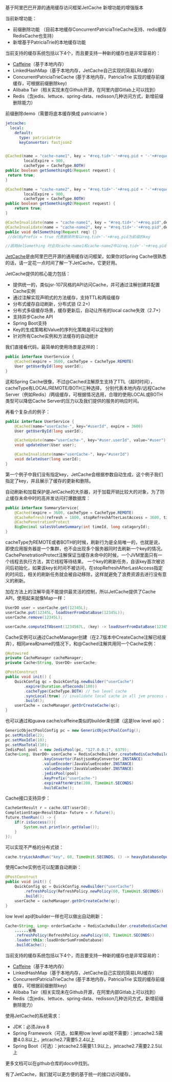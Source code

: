 基于阿里巴巴开源的通用缓存访问框架JetCache 新增功能的增强版本

当前新增功能：
* 前缀删除功能 （目前本地缓存ConcurrentPatriciaTrieCache支持、redis缓存RedisCache也支持）
* 新增基于PatriciaTrie的本地缓存功能

当前支持的缓存系统包括以下4个，而且要支持一种新的缓存也是非常容易的：
* [Caffeine](https://github.com/ben-manes/caffeine)（基于本地内存）
* LinkedHashMap（基于本地内存，JetCache自己实现的简易LRU缓存）
* ConcurrentPatriciaTrieCache (基于本地内存，PatriciaTrie 实现的缓存前缀缓存，可根据前缀删除key)
* Alibaba Tair（相关实现未在Github开源，在阿里内部Gitlab上可以找到）
* Redis（含jedis、lettuce、spring-data、redisson几种访问方式，新增前缀删除能力）


前缀删除demo（需要将底本缓存换成 patriciatrie ）
```yaml
jetcache:
  local:
    default:
      type: patriciatrie
      keyConvertor: fastjson2
```
```java

@Cached(name = "cache-name1", key = "#req.tid+'-'+#req.pid + '-'+#request.param1",
        localExpire = 900,
        cacheType = CacheType.BOTH)
public boolean getSomething01(Request request) {
 return true;
}

@Cached(name = "cache-name2", key = "#req.tid+'-'+#req.pid + '-'+#request.param2",
        localExpire = 900,
        cacheType = CacheType.BOTH)
public boolean getSomething02(Request request) {
    return true;
}

@CacheInvalidate(name = "cache-name1", key = "#req.tid+'-'+#req.pid",delByPrefix = true)
@CacheInvalidate(name = "cache-name2", key = "#req.tid+'-'+#req.pid",delByPrefix = true)
public void delSomething(Request req) {}
 //delByPrefix = true 代表删除所有以req.tid+'-'+#req.pid为前缀的key

//调用delSomething 时会将cache-name1和cache-name2中以req.tid+'-'+#req.pid为前缀的key全部删除
``` 



[JetCache](https://github.com/alibaba/jetcache)是由阿里巴巴开源的通用缓存访问框架，如果你对Spring Cache很熟悉的话，请一定花一点时间了解一下JetCache，它更好用。

JetCache提供的核心能力包括：
* 提供统一的，类似jsr-107风格的API访问Cache，并可通过注解创建并配置Cache实例
* 通过注解实现声明式的方法缓存，支持TTL和两级缓存
* 分布式缓存自动刷新，分布式锁 (2.2+)
* 分布式多级缓存场景，缓存更新后，自动让所有的local cache失效（2.7+）
* 支持异步Cache API
* Spring Boot支持
* Key的生成策略和Value的序列化策略是可以定制的
* 针对所有Cache实例和方法缓存的自动统计

我们直接看代码，最简单的使用场景是这样的：
```java
public interface UserService {
    @Cached(expire = 3600, cacheType = CacheType.REMOTE)
    User getUserById(long userId);
}
```
这和Spring Cache很像，不过@Cached注解原生支持了TTL（超时时间），cacheType有LOCAL/REMOTE/BOTH三种选择，
分别代表本地内存/远程Cache Server（例如Redis）/两级缓存，可根据情况选用，合理的使用LOCAL或BOTH类型可以降低Cache Server的压力以及我们提供的服务的响应时间。

再看个复杂点的例子：
```java
public interface UserService {
    @Cached(name="userCache-", key="#userId", expire = 3600)
    User getUserById(long userId);

    @CacheUpdate(name="userCache-", key="#user.userId", value="#user")
    void updateUser(User user);

    @CacheInvalidate(name="userCache-", key="#userId")
    void deleteUser(long userId);
}
```
第一个例子中我们没有指定key，JetCache会根据参数自动生成，这个例子我们指定了key，并且展示了缓存的更新和删除。

自动刷新和加载保护是JetCache的大杀器，对于加载开销比较大的对象，为了防止缓存未命中时的高并发访问打爆数据库：
```java
public interface SummaryService{
    @Cached(expire = 3600, cacheType = CacheType.REMOTE)
    @CacheRefresh(refresh = 1800, stopRefreshAfterLastAccess = 3600, timeUnit = TimeUnit.SECONDS)
    @CachePenetrationProtect
    BigDecimal salesVolumeSummary(int timeId, long catagoryId);
}
```
cacheType为REMOTE或者BOTH的时候，刷新行为是全局唯一的，也就是说，即使应用服务器是一个集群，也不会出现多个服务器同时去刷新一个key的情况。
CachePenetrationProtect注解保证当缓存未命中的时候，一个JVM里面只有一个线程去执行方法，其它线程等待结果。
一个key的刷新任务，自该key首次被访问后初始化，如果该key长时间不被访问，在stopRefreshAfterLastAccess指定的时间后，相关的刷新任务就会被自动移除，这样就避免了浪费资源去进行没有意义的刷新。

加在方法上的注解毕竟不能提供最灵活的控制，所以JetCache提供了Cache API，使用起来就像Map一样：
```java
UserDO user = userCache.get(12345L);
userCache.put(12345L, loadUserFromDataBase(12345L));
userCache.remove(12345L);

userCache.computeIfAbsent(1234567L, (key) -> loadUserFromDataBase(1234567L));
```

Cache实例可以通过CacheManager创建（在2.7版本中CreateCache注解已经废弃），相同area和name的情况下，和@Cached注解共用同一个Cache实例：
```java
@Autowired
private CacheManager cacheManager;
private Cache<String, UserDO> userCache;

@PostConstruct
public void init() {
    QuickConfig qc = QuickConfig.newBuilder("userCache")
        .expire(Duration.ofSeconds(100))
        .cacheType(CacheType.BOTH) // two level cache
        .syncLocal(true) // invalidate local cache in all jvm process after update
        .build();
    userCache = cacheManager.getOrCreateCache(qc);
}
```

也可以通过和guava cache/caffeine类似的builder来创建（这是low level api）：
```java
GenericObjectPoolConfig pc = new GenericObjectPoolConfig();
pc.setMinIdle(2);
pc.setMaxIdle(10);
pc.setMaxTotal(10);
JedisPool pool = new JedisPool(pc, "127.0.0.1", 6379);
Cache<Long, UserDO> userCache = RedisCacheBuilder.createRedisCacheBuilder()
                .keyConvertor(FastjsonKeyConvertor.INSTANCE)
                .valueEncoder(JavaValueEncoder.INSTANCE)
                .valueDecoder(JavaValueDecoder.INSTANCE)
                .jedisPool(pool)
                .keyPrefix("userCache-")
                .expireAfterWrite(200, TimeUnit.SECONDS)
                .buildCache();
```

Cache接口支持异步：
```java
CacheGetResult r = cache.GET(userId);
CompletionStage<ResultData> future = r.future();
future.thenRun(() -> {
    if(r.isSuccess()){
        System.out.println(r.getValue());
    }
});
```

可以实现不严格的分布式锁：
```java
cache.tryLockAndRun("key", 60, TimeUnit.SECONDS, () -> heavyDatabaseOperation());
```

使用Cache实例也可以配置自动刷新：

```java
@PostConstruct
public void init() {
    QuickConfig qc = QuickConfig.newBuilder("userCache")
        .refreshPolicy(RefreshPolicy.newPolicy(60, TimeUnit.SECONDS))
        .build();
    userCache = cacheManager.getOrCreateCache(qc);
}
```

low level api的builder一样也可以做出自动刷新：
```java
Cache<String, Long> orderSumCache = RedisCacheBuilder.createRedisCacheBuilder()
    ......省略
    .refreshPolicy(RefreshPolicy.newPolicy(60, TimeUnit.SECONDS))
    .loader(this::loadOrderSumFromDatabase)
    .buildCache();
```

当前支持的缓存系统包括以下4个，而且要支持一种新的缓存也是非常容易的：
* [Caffeine](https://github.com/ben-manes/caffeine)（基于本地内存）
* LinkedHashMap（基于本地内存，JetCache自己实现的简易LRU缓存）
* ConcurrentPatriciaTrieCache (基于本地内存，PatriciaTrie 实现的缓存前缀缓存，可根据前缀删除key)
* Alibaba Tair（相关实现未在Github开源，在阿里内部Gitlab上可以找到）
* Redis（含jedis、lettuce、spring-data、redisson几种访问方式，新增前缀删除能力）

使用JetCache的系统需求：
* JDK：必须Java 8
* Spring Framework（可选，如果用low level api就不需要）：jetcache2.5需要4.0.8以上，jetcache2.7需要5.2.4以上
* Spring Boot（可选）：jetcache2.5需要1.1.9以上，jetcache2.7需要2.2.5以上

更多文档可以在github仓库的docs中找到。

有了JetCache，我们就可以更方便的基于统一的接口访问缓存。


